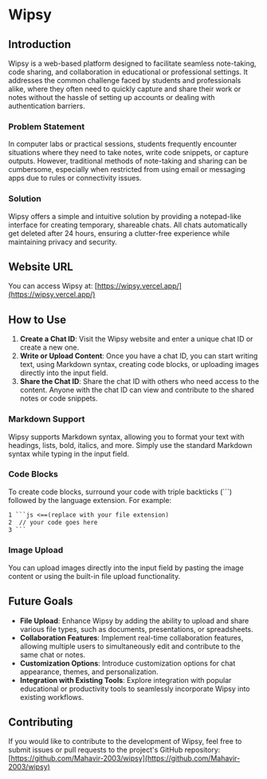 # Wipsy

## Introduction

Wipsy is a web-based platform designed to facilitate seamless note-taking, code sharing, and collaboration in educational or professional settings. It addresses the common challenge faced by students and professionals alike, where they often need to quickly capture and share their work or notes without the hassle of setting up accounts or dealing with authentication barriers.

### Problem Statement

In computer labs or practical sessions, students frequently encounter situations where they need to take notes, write code snippets, or capture outputs. However, traditional methods of note-taking and sharing can be cumbersome, especially when restricted from using email or messaging apps due to rules or connectivity issues.

### Solution

Wipsy offers a simple and intuitive solution by providing a notepad-like interface for creating temporary, shareable chats. All chats automatically get deleted after 24 hours, ensuring a clutter-free experience while maintaining privacy and security.

## Website URL

You can access Wipsy at: [https://wipsy.vercel.app/](https://wipsy.vercel.app/)

## How to Use

1. **Create a Chat ID**: Visit the Wipsy website and enter a unique chat ID or create a new one.
2. **Write or Upload Content**: Once you have a chat ID, you can start writing text, using Markdown syntax, creating code blocks, or uploading images directly into the input field.
3. **Share the Chat ID**: Share the chat ID with others who need access to the content. Anyone with the chat ID can view and contribute to the shared notes or code snippets.

### Markdown Support

Wipsy supports Markdown syntax, allowing you to format your text with headings, lists, bold, italics, and more. Simply use the standard Markdown syntax while typing in the input field.

### Code Blocks

To create code blocks, surround your code with triple backticks (```) followed by the language extension. For example:
```txt
1 ```js <==(replace with your file extension)
2  // your code goes here
3 ```
```
### Image Upload

You can upload images directly into the input field by pasting the image content or using the built-in file upload functionality.

## Future Goals

- **File Upload**: Enhance Wipsy by adding the ability to upload and share various file types, such as documents, presentations, or spreadsheets.
- **Collaboration Features**: Implement real-time collaboration features, allowing multiple users to simultaneously edit and contribute to the same chat or notes.
- **Customization Options**: Introduce customization options for chat appearance, themes, and personalization.
- **Integration with Existing Tools**: Explore integration with popular educational or productivity tools to seamlessly incorporate Wipsy into existing workflows.

## Contributing

If you would like to contribute to the development of Wipsy, feel free to submit issues or pull requests to the project's GitHub repository: [https://github.com/Mahavir-2003/wipsy](https://github.com/Mahavir-2003/wipsy)